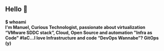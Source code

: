 ## Hello 👋
#### $ whoami <br> I'm Manuel, Curious Technologist, passionate about virtualization “VMware SDDC stack”, Cloud, Open Source and automation "Infra as Code" #IaC...I love Infrastructure and code “DevOps Wannabe”? GitOps (y)
<!--
**manuh-L/manuh-L** is a ✨ _special_ ✨ repository because its `README.md` (this file) appears on your GitHub profile.

Here are some ideas to get you started:

- 🔭 I’m currently working on ...
- 🌱 I’m currently learning ... Automation, Infra as Code
- 👯 I’m looking to collaborate on ...
- 🤔 I’m looking for help with ...
- 💬 Ask me about ...
- 📫 How to reach me: ...
- 😄 Pronouns: ...
- ⚡ Fun fact: ...
-->
